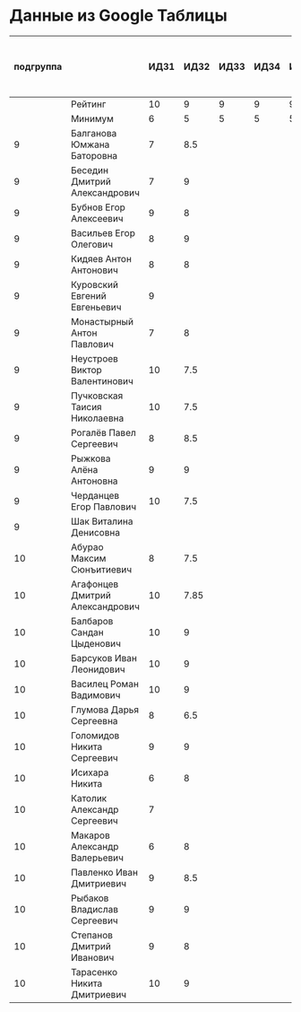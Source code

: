 # Данные из Google Таблицы

| подгруппа |  | ИДЗ1 | ИДЗ2 | ИДЗ3 | ИДЗ4 | ИДЗ5 | ИДЗ | КР 1 | КР 2 | Коллоквиум | 21.09 | 28.09 | 07.10 | 12.10 | 19.10 | 26.10 | 02.11 | 09.11 | 16.11 | 23.11 | 30.11 | 07.12 | 14.12 | 21.12 | Доп. баллы (работа на паре) | Посещения | Конспект | Сумма баллов | Итоговая оценка |
| --- | --- | --- | --- | --- | --- | --- | --- | --- | --- | --- | --- | --- | --- | --- | --- | --- | --- | --- | --- | --- | --- | --- | --- | --- | --- | --- | --- | --- | --- |
|  | Рейтинг | 10 | 9 | 9 | 9 | 9 | 46 | 8 | 8 | 15 |  |  |  |  |  |  |  |  |  |  |  |  |  |  | 9 | 9 | 5 |  |  |
|  | Минимум | 6 | 5 | 5 | 5 | 5 | 26 | 6 | 6 | 10 |  |  |  |  |  |  |  |  |  |  |  |  |  |  | 4 | 6 | 3 |  |  |
| 9 | Балганова Юмжана Баторовна | 7 | 8.5 |  |  |  | 15.5 |  |  |  | 1 | 2 | 1 | 2 | 1 | 2 | 1 | 2 |  |  |  |  |  |  | 0.3 | 4 |  | 19.8 | неудовлетворительно |
| 9 | Беседин Дмитрий Александрович | 7 | 9 |  |  |  | 16 |  |  |  | 1 | 2 | 0 | 2 | 1 | 2 | 1 | 2 |  |  |  |  |  |  |  | 3.67 |  | 19.67 | неудовлетворительно |
| 9 | Бубнов Егор Алексеевич | 9 | 8 |  |  |  | 17 |  |  |  | 1 | 2 | 1 | 2 | 1 | 2 | 1 | 2 |  |  |  |  |  |  |  | 4 |  | 21 | неудовлетворительно |
| 9 | Васильев Егор Олегович | 8 | 9 |  |  |  | 17 |  |  |  | 1 | 2 | 1 | 2 | 1 | 2 | 1 | 2 |  |  |  |  |  |  | 0.3 | 4 |  | 21.3 | неудовлетворительно |
| 9 | Кидяев Антон Антонович | 8 | 8 |  |  |  | 16 |  |  |  | 1 | 2 | 1 | 2 | 1 | 2 | 1 | 2 |  |  |  |  |  |  |  | 4 |  | 20 | неудовлетворительно |
| 9 | Куровский Евгений Евгеньевич | 9 |  |  |  |  | 9 |  |  |  | 1 | 2 | 1 | 2 | 1 | 2 | 1 | 2 |  |  |  |  |  |  |  | 4 |  | 13 | неудовлетворительно |
| 9 | Монастырный Антон Павлович | 7 | 8 |  |  |  | 15 |  |  |  | 1 | 2 | 1 | 2 | 1 | 2 | 1 | 2 |  |  |  |  |  |  | 2.3 | 4 |  | 21.3 | неудовлетворительно |
| 9 | Неустроев Виктор Валентинович | 10 | 7.5 |  |  |  | 17.5 |  |  |  | 1 | 2 | 1 | 2 | 1 | 2 | 1 | 2 |  |  |  |  |  |  | 0.3 | 4 |  | 21.8 | неудовлетворительно |
| 9 | Пучковская Таисия Николаевна | 10 | 7.5 |  |  |  | 17.5 |  |  |  | 1 | 2 | 1 | 2 | 1 | 2 | 1 | 2 |  |  |  |  |  |  | 0.3 | 4 |  | 21.8 | неудовлетворительно |
| 9 | Рогалёв Павел Сергеевич | 8 | 8.5 |  |  |  | 16.5 | 4 |  |  | 1 | 2 | 1 | 2 | 1 | 2 | 1 | 2 |  |  |  |  |  |  |  | 4 |  | 24.5 | неудовлетворительно |
| 9 | Рыжкова Алёна Антоновна | 9 | 9 |  |  |  | 18 |  |  |  | 1 | 2 | 1 | 2 | 1 | 2 | 1 | 2 |  |  |  |  |  |  | 0.3 | 4 |  | 22.3 | неудовлетворительно |
| 9 | Черданцев Егор Павлович | 10 | 7.5 |  |  |  | 17.5 |  |  |  | 1 | 2 | 1 | 2 | 1 | 2 | 1 | 2 |  |  |  |  |  |  | 0.3 | 4 |  | 21.8 | неудовлетворительно |
| 9 | Шак Виталина Денисовна |  |  |  |  |  | 0 |  |  |  | 0 | 0 | 0 | 0 | 0 | 0 | 0 | 0 |  |  |  |  |  |  |  | 0 |  | 0 | неудовлетворительно |
| 10 | Абурао Максим Сюнъитиевич | 8 | 7.5 |  |  |  | 15.5 | 4.4 |  |  | 2 | 1 | 2 | 1 | 2 | 1 | 2 | 1 |  |  |  |  |  |  |  | 4 |  | 23.9 | неудовлетворительно |
| 10 | Агафонцев Дмитрий Александрович | 10 | 7.85 |  |  |  | 17.85 | 7.6 |  |  | 2 | 1 | 2 | 1 | 2 | 1 | 2 | 1 |  |  |  |  |  |  |  | 4 |  | 29.450000000000003 | неудовлетворительно |
| 10 | Балбаров Сандан Цыденович | 10 | 9 |  |  |  | 19 | 7.6 |  |  | 2 | 1 | 2 | 1 | Б | Б | 2 | 1 |  |  |  |  |  |  | 0.3 | 3 |  | 29.900000000000002 | неудовлетворительно |
| 10 | Барсуков Иван Леонидович | 10 | 9 |  |  |  | 19 | 8 |  |  | 2 | 1 | 2 | 1 | 2 | 1 | 2 | 1 |  |  |  |  |  |  | 3.3 | 4 |  | 34.3 | неудовлетворительно |
| 10 | Василец Роман Вадимович | 10 | 9 |  |  |  | 19 | 5 |  |  | 2 | 1 | 2 | 1 | 2 | 1 | 2 | 1 |  |  |  |  |  |  |  | 4 |  | 28 | неудовлетворительно |
| 10 | Глумова Дарья Сергеевна | 8 | 6.5 |  |  |  | 14.5 | 3.5 |  |  | 2 | 1 | 2 | 1 | 2 | 1 | 1 | 1 |  |  |  |  |  |  |  | 3.67 |  | 21.67 | неудовлетворительно |
| 10 | Голомидов Никита Сергеевич | 9 | 9 |  |  |  | 18 | 6 |  |  | 2 | 1 | 2 | 1 | 2 | 1 | 2 | 1 |  |  |  |  |  |  |  | 4 |  | 28 | неудовлетворительно |
| 10 | Исихара Никита | 6 | 8 |  |  |  | 14 | 4.4 |  |  | 2 | 1 | 2 | 1 | 2 | 1 | 2 | 1 |  |  |  |  |  |  | 0.8 | 4 |  | 23.2 | неудовлетворительно |
| 10 | Католик Александр Сергеевич | 7 |  |  |  |  | 7 | 6 |  |  | 2 | 1 | 2 | 1 | 2 | 1 | 2 | 1 |  |  |  |  |  |  |  | 4 |  | 17 | неудовлетворительно |
| 10 | Макаров Александр Валерьевич | 6 | 8 |  |  |  | 14 | 7.8 |  |  | 2 | 1 | 2 | 1 | 2 | 1 | 2 | 1 |  |  |  |  |  |  | 0.3 | 4 |  | 26.1 | неудовлетворительно |
| 10 | Павленко Иван Дмитриевич | 9 | 8.5 |  |  |  | 17.5 | 6 |  |  | 2 | 1 | 2 | 1 | 2 | 1 | 2 | 1 |  |  |  |  |  |  |  | 4 |  | 27.5 | неудовлетворительно |
| 10 | Рыбаков Владислав Сергеевич | 9 | 9 |  |  |  | 18 | 4.9 |  |  | 2 | 1 | 2 | 1 | 2 | 1 | 2 | 1 |  |  |  |  |  |  |  | 4 |  | 26.9 | неудовлетворительно |
| 10 | Степанов Дмитрий Иванович | 9 | 8 |  |  |  | 17 | 8 |  |  | 2 | 1 | 2 | 1 | 2 | 1 | 2 | 1 |  |  |  |  |  |  | 1.2 | 4 |  | 30.2 | неудовлетворительно |
| 10 | Тарасенко Никита Дмитриевич | 10 | 9 |  |  |  | 19 |  |  |  | 2 | 1 | 2 | 1 | 1 | 2 | 1 | 2 |  |  |  |  |  |  | 0.3 | 4 |  | 23.3 | неудовлетворительно |
